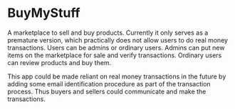 # BuyMyStuff

A marketplace to sell and buy products. Currently it only serves as a premature version, which practically does not allow users to do real money transactions.
Users can be admins or ordinary users. Admins can put new items on the marketplace for sale and verify transactions. Ordinary users can review products and buy them.

This app could be made reliant on real money transactions in the future by adding some email identification procedure as part of the transaction process.
Thus buyers and sellers could communicate and make the transactions.
